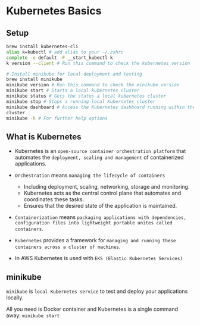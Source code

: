 # Kubernetes Basics

## Setup

```bash
brew install kubernetes-cli
alias k=kubectl # add alias to your ~/.zshrc
complete -o default -F __start_kubectl k
k version --client # Run this command to check the kubernetes version

# Install minikube for local deployment and testing
brew install minikube
minikube version # Run this command to check the minikube version
minikube start # Starts a local kubernetes cluster
minikube status # Gets the status a local kubernetes cluster
minikube stop # Stops a running local Kubernetes cluster
minikube dashboard # Access the Kubernetes dashboard running within the minikube
cluster
minikube -h # For further help options
```

## What is Kubernetes

- Kubernetes is an `open-source container orchestration platform` that automates the `deployment, scaling and management` of containerized applications.

- `Orchestration` means `managing the lifecycle of containers`

  - Including deployment, scaling, networking, storage and monitoring.
  - Kubernetes acts as the central control plane that automates and coordinates these tasks.
  - Ensures that the desired state of the application is maintained.

- `Containerization` means `packaging applications with dependencies, configuration files into lightweight portable unites called containers`.

- `Kubernetes` provides a framework for `managing and running these containers across a cluster of machines`.

- In AWS Kubernetes is used with `EKS (Elastic Kubernetes Services)`

## minikube

`minikube` is `local Kubernetes service` to test and deploy your applications locally.

All you need is Docker container and Kubernetes is a single command away: `minikube start`
